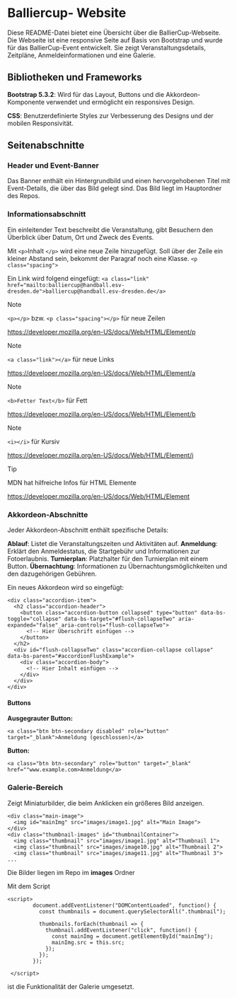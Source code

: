 # Balliercup- Website

Diese README-Datei bietet eine Übersicht über die BallierCup-Webseite. Die Webseite ist eine responsive Seite auf Basis von Bootstrap und wurde für das BallierCup-Event entwickelt. Sie zeigt Veranstaltungsdetails, Zeitpläne, Anmeldeinformationen und eine Galerie.


## Bibliotheken und Frameworks
**Bootstrap 5.3.2**: Wird für das Layout, Buttons und die Akkordeon-Komponente verwendet und ermöglicht ein responsives Design.

**CSS**: Benutzerdefinierte Styles zur Verbesserung des Designs und der mobilen Responsivität.

## Seitenabschnitte

### Header und Event-Banner

Das Banner enthält ein Hintergrundbild und einen hervorgehobenen Titel mit Event-Details, die über das Bild gelegt sind.
Das Bild liegt im Hauptordner des Repos.

### Informationsabschnitt
Ein einleitender Text beschreibt die Veranstaltung, gibt Besuchern den Überblick über Datum, Ort und Zweck des Events.

Mit ```<p>```Inhalt ```</p>``` wird eine neue Zeile hinzugefügt.
Soll über der Zeile ein kleiner Abstand sein, bekommt der Paragraf noch eine Klasse. 
```<p class="spacing">```

Ein Link wird folgend eingefügt: ```<a class="link" href="mailto:balliercup@handball.esv-dresden.de">balliercup@handball.esv-dresden.de</a>```

> [!NOTE]
> ```<p></p>``` bzw. ```<p class="spacing"></p>``` für neue Zeilen
> 
> https://developer.mozilla.org/en-US/docs/Web/HTML/Element/p

> [!NOTE]
> ```<a class="link"></a>``` für neue Links
> 
> https://developer.mozilla.org/en-US/docs/Web/HTML/Element/a

> [!NOTE]
> ```<b>Fetter Text</b>``` für Fett
> 
> https://developer.mozilla.org/en-US/docs/Web/HTML/Element/b

> [!NOTE]
> ```<i></i>``` für Kursiv
> 
> https://developer.mozilla.org/en-US/docs/Web/HTML/Element/i

> [!TIP]
> MDN hat hilfreiche Infos für HTML Elemente
>
> https://developer.mozilla.org/en-US/docs/Web/HTML/Element

### Akkordeon-Abschnitte
Jeder Akkordeon-Abschnitt enthält spezifische Details:

**Ablauf**: Listet die Veranstaltungszeiten und Aktivitäten auf.
**Anmeldung**: Erklärt den Anmeldestatus, die Startgebühr und Informationen zur Fotoerlaubnis.
**Turnierplan**: Platzhalter für den Turnierplan mit einem Button.
**Übernachtung**: Informationen zu Übernachtungsmöglichkeiten und den dazugehörigen Gebühren.

Ein neues Akkordeon wird so eingefügt: 
```
<div class="accordion-item">
  <h2 class="accordion-header">
    <button class="accordion-button collapsed" type="button" data-bs-toggle="collapse" data-bs-target="#flush-collapseTwo" aria-expanded="false" aria-controls="flush-collapseTwo">
      <!-- Hier Überschrift einfügen -->
    </button>
  </h2>
  <div id="flush-collapseTwo" class="accordion-collapse collapse" data-bs-parent="#accordionFlushExample">
    <div class="accordion-body">
      <!-- Hier Inhalt einfügen -->
    </div>
  </div>
</div>
```

#### Buttons

__Ausgegrauter Button:__

```
<a class="btn btn-secondary disabled" role="button" target="_blank">Anmeldung (geschlossen)</a>
```

__Button:__
```
<a class="btn btn-secondary" role="button" target="_blank" href=""www.example.com>Anmeldung</a>
```

### Galerie-Bereich
Zeigt Miniaturbilder, die beim Anklicken ein größeres Bild anzeigen.

```
<div class="main-image">
  <img id="mainImg" src="images/image1.jpg" alt="Main Image">
</div>
<div class="thumbnail-images" id="thumbnailContainer">
  <img class="thumbnail" src="images/image1.jpg" alt="Thumbnail 1">
  <img class="thumbnail" src="images/image10.jpg" alt="Thumbnail 2">
  <img class="thumbnail" src="images/image11.jpg" alt="Thumbnail 3">
...
```

Die Bilder liegen im Repo im __images__ Ordner

Mit dem Script
```
<script>
        document.addEventListener("DOMContentLoaded", function() {
          const thumbnails = document.querySelectorAll(".thumbnail");
        
          thumbnails.forEach(thumbnail => {
            thumbnail.addEventListener("click", function() {
              const mainImg = document.getElementById("mainImg");
              mainImg.src = this.src;
            });
          });
        });

 </script>
```

ist die Funktionalität der Galerie umgesetzt.




